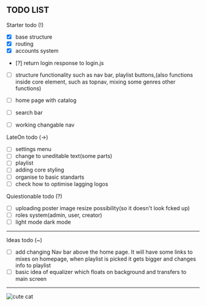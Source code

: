 TODO LIST
-------------------------------------------------------------------------------

Starter todo (!)
- [x] base structure
- [x] routing
- [x] accounts system 
- [?] return login response to login.js
- [ ] structure functionality such as nav bar, playlist buttons,(also functions inside core element, such as topnav, mixing some genres other functions)
- [ ] home page with catalog
- [ ] search bar
- [ ] working changable nav


LateOn todo (->)
- [ ] settings menu 
- [ ] change to uneditable text(some parts)
- [ ] playlist
- [ ] adding core styling
- [ ] organise to basic standarts
- [ ] check how to optimise lagging logos 

Quiestionable todo (?)
- [ ] uploading poster image resize possibility(so it doesn't look fcked up)
- [ ] roles system(admin, user, creator)
- [ ] light mode dark mode

-------------------------------------------------------------------------------
Ideas todo (~)

- [ ] add changing Nav bar above the home page. It will have some links to mixes on homepage, when playlist is picked it gets bigger and changes info to playlist 
- [ ] basic idea of equalizer which floats on background and transfers to main screen 

-------------------------------------------------------------------------------

![cute cat](https://i.pinimg.com/736x/35/bc/b0/35bcb0f121900adb8bd3610360d9520e.jpg)